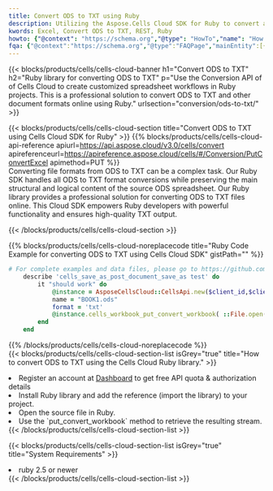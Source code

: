 ```yaml
---
title: Convert ODS to TXT using Ruby 
description: Utilizing the Aspose.Cells Cloud SDK for Ruby to convert a ODS format file to a TXT format file. 
kwords: Excel, Convert ODS to TXT, REST, Ruby
howto: {"@context": "https://schema.org","@type": "HowTo","name": "How to convert ODS to TXT using the Cells Cloud Ruby library.","description": "How to convert ODS to TXT using the Cells Cloud Ruby library.","image": {"@type": "ImageObject"},"url": "/ruby/conversion/ods-to-txt/","step": [{ "@type": "HowToStep","name": "How to convert ODS to TXT using the Cells Cloud Ruby library. step 1", "image": {"@type": "ImageObject",},"url": "/ruby/conversion/ods-to-txt/","text": "Register an account at <a href='https://dashboard.aspose.cloud/'>Dashboard</a> to get free API quota & authorization details",},{ "@type": "HowToStep","name": "How to convert ODS to TXT using the Cells Cloud Ruby library. step 1", "image": {"@type": "ImageObject",},"url": "/ruby/conversion/ods-to-txt/","text": "Install Ruby library and add the reference (import the library) to your project.",},{ "@type": "HowToStep","name": "How to convert ODS to TXT using the Cells Cloud Ruby library. step 1", "image": {"@type": "ImageObject",},"url": "/ruby/conversion/ods-to-txt/","text": "Open the source file in Ruby.",},{ "@type": "HowToStep","name": "How to convert ODS to TXT using the Cells Cloud Ruby library. step 1", "image": {"@type": "ImageObject",},"url": "/ruby/conversion/ods-to-txt/","text": "Use the `put_convert_workbook` method to retrieve the resulting stream.",}, ],"supply": {"@type": "HowToSupply","name": "document"},"tool": [{"@type": "HowToTool","name": "RubyMine, Visual Studio Code, Aptana Studio, NetBeans"},{"@type": "HowToTool","name": "Aspose Cells"}],"totalTime": "PT6M"}
fqa: {"@context":"https://schema.org","@type":"FAQPage","mainEntity":[{"@type":"Question","name":"Why convert file formats in C# using REST API?","acceptedAnswer":{"@type":"Answer","text":"Documents are encoded in many ways, and some files may be incompatible with the software you use. To open and read such files, just convert them to appropriate file formats.<br/><ol><li>Install .NET SDK and add the reference (import the library) to your project.</li><li>Open the source file in C# using REST API.</li><li>Call the PutConvertWorkbookRequest() method, passing an output filename with required extension.</li><li>Get the result of conversion as a separate file.</li></ol>"}},{"@type":"Question","name":"What file formats can I convert with your C# library?","acceptedAnswer":{"@type":"Answer","text":"We support a variety of file formats for conversion using .NET library, including XLSX, Excel, xls , PDF, CSV, HTML, Markdown, XML, PNG, JPG, TIFF, Json, TXT and many more."}},{"@type":"Question","name":"What is the maximum allowed file size for conversion using this .NET library?","acceptedAnswer":{"@type":"Answer","text":"There are no file size limits for format conversions using .NET library."}}]}
---
```



{{< blocks/products/cells/cells-cloud-banner h1="Convert ODS to TXT" h2="Ruby library for converting ODS to TXT" p="Use the Conversion API of of Cells Cloud to create customized spreadsheet workflows in Ruby projects. This is a professional solution to convert ODS to TXT and other document formats online using Ruby." urlsection="conversion/ods-to-txt/" >}}

{{< blocks/products/cells/cells-cloud-section  title="Convert ODS to TXT using Cells Cloud SDK for Ruby" >}}
{{% blocks/products/cells/cells-cloud-api-reference  apiurl=https://api.aspose.cloud/v3.0/cells/convert  apireferenceurl=https://apireference.aspose.cloud/cells/#/Conversion/PutConvertExcel  apimethod=PUT %}}
<br/>
Converting file formats from ODS to TXT can be a complex task. Our Ruby SDK handles all ODS to TXT format conversions while preserving the main structural and logical content of the source ODS spreadsheet. Our Ruby library provides a professional solution for converting ODS to TXT files online. This Cloud SDK empowers Ruby developers with powerful functionality and ensures high-quality TXT output.

{{< /blocks/products/cells/cells-cloud-section >}}

{{% blocks/products/cells/cells-cloud-noreplacecode title="Ruby Code Example for converting ODS to TXT using Cells Cloud SDK" gistPath="" %}}
 
```ruby
# For complete examples and data files, please go to https://github.com/aspose-cells-cloud/aspose-cells-cloud-ruby/
    describe 'cells_save_as_post_document_save_as test' do
        it "should work" do
            @instance = AsposeCellsCloud::CellsApi.new($client_id,$client_secret,"v3.0","https://api.aspose.cloud/")
            name = "BOOK1.ods"
            format = 'txt'
            @instance.cells_workbook_put_convert_workbook( ::File.open(File.expand_path("data/"+name),"r")  {|io| io.read(io.size) },{:format=>format})     
        end
    end
```
 
{{% /blocks/products/cells/cells-cloud-noreplacecode  %}}
<br/>
{{< blocks/products/cells/cells-cloud-section-list isGrey="true"  title="How to convert ODS to TXT using the Cells Cloud Ruby library." >}}
<li>Register an account at <a href="https://dashboard.aspose.cloud/">Dashboard</a> to get free API quota & authorization details</li>
<li>Install Ruby library and add the reference (import the library) to your project.</li>
<li>Open the source file in Ruby.</li>
<li>Use the `put_convert_workbook` method to retrieve the resulting stream.</li>
{{< /blocks/products/cells/cells-cloud-section-list >}}

{{< blocks/products/cells/cells-cloud-section-list isGrey="true"  title="System Requirements" >}}
<li>ruby 2.5 or newer</li>
{{< /blocks/products/cells/cells-cloud-section-list >}}
